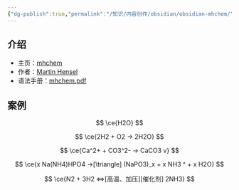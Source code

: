 ```yaml
---
{"dg-publish":true,"permalink":"/知识/内容创作/obsidian/obsidian-mhchem/","title":"mhchem","tags":["doc","obsidian","latex"],"noteIcon":""}
---
```



## 介绍

- 主页：[mhchem](https://ctan.org/pkg/mhchem)
- 作者：[Martin Hensel](https://ctan.org/author/hensel)
- 语法手册：[mhchem.pdf](https://ctan.math.illinois.edu/macros/latex/contrib/mhchem/mhchem.pdf)


## 案例


$$
\ce{H2O}
$$

$$
\ce{2H2 + O2 -> 2H2O}
$$

$$
\ce{Ca^2+ + CO3^2- -> CaCO3 v}
$$

$$
\ce{x Na(NH4)HPO4 ->[\triangle] (NaPO3)_x + x NH3 ^ + x H2O}
$$

$$
\ce{N2 + 3H2 <=>[高温、加压][催化剂] 2NH3}
$$
